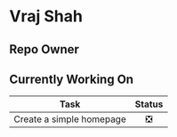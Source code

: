 # Vraj Shah

## Repo Owner

## Currently Working On

| Task                     | Status |
| ------------------------ | :----: |
| Create a simple homepage |   ❎    |

